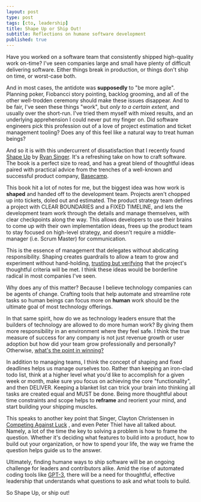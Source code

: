 ```yaml
---
layout: post
type: post
tags: [cto, leadership]
title: Shape Up or Ship Out!
subtitle: Reflections on humane software development   
published: true
---
```


Have you worked on a software team that consistently shipped high-quality work on-time?  I've seen companies large and small have plenty of difficult delivering software.  Either things break in production, or things don't ship on time, or worst-case both.

And in most cases, the antidote was **supposedly** to "be more agile".  Planning poker, Fiobancci story pointing, backlog grooming, and all of the other well-trodden ceremony should make these issues disappear.  And to be fair, I've seen these things "work", but *only to a certain extent*, and usually over the short-run.  I've tried them myself  with mixed results, and an underlying apprehension I could never put my finger on.  Did software engineers pick this profession out of a love of project estimation and ticket management tooling?  Does any of this feel like a natural way to treat human beings?

And so it is with this undercurrent of dissatisfaction that I recently found [Shape Up](https://basecamp.com/shapeup) by [Ryan Singer](https://twitter.com/rjs).  It's a refreshing take on how to craft software.  The book is a perfect size to read, and has a great blend of thoughtful ideas paired with practical advice from the trenches of a well-known and successful product company, [Basecamp](https://basecamp.com/).

This book hit a lot of notes for me, but the biggest idea was how work is **shaped** and handed off to the development team.  Projects aren't chopped up into tickets, doled out and estimated.  The product strategy team defines a project with CLEAR BOUNDARIES and a FIXED TIMELINE, and lets the development team work through the details and manage themselves, with clear checkpoints along the way.  This allows developers to use their brains to come up with their own implementation ideas, frees up the product team to stay focused on high-level strategy, and doesn't require a middle-manager (i.e. Scrum Master) for communication.

This is the essence of management that delegates without abdicating responsibility.  Shaping creates guardrails to allow a team to grow and experiment without hand-holding,  [trusting but verifying](http://jpc2.org/2019/10/03/leadership-aboard-the-santa-fe.html) that the project's thoughtful criteria will be met.  I think these ideas would be borderline radical in most companies I've seen.

Why does any of this matter?  Because I believe technology companies can be agents of change.  Crafting tools that help automate and streamline rote tasks so human beings can focus more on **human** work should be the ultimate goal of most technology offerings.  

In that same spirit, how do we as technology leaders ensure that the builders of technology are allowed to do more human work?  By giving them more responsibility in an environment where they feel safe.  I think the true measure of success for any company is not just revenue growth or user adoption but how did your team grow professionally and personally?  Otherwise, [what's the point in winning?](https://www.kingjamesbibleonline.org/Mark-8-36/)

In addition to managing teams, I think the concept of shaping and fixed deadlines helps us manage ourselves too.  Rather than keeping an iron-clad todo list, think at a higher level what you'd like to accomplish for a given week or month, make sure you focus on achieving the core "functionality", and then DELIVER.  Keeping a blanket list can trick your brain into thinking all tasks are created equal and MUST be done.  Being more thoughtful about time constraints and scope helps to **reframe** and reorient your mind, and start building your shipping muscles.

This speaks to another key point that Singer,  Clayton Christensen in [Competing Against Luck](https://www.goodreads.com/book/show/28820024-competing-against-luck?from_search=true&from_srp=true&qid=2DraU5SWZK&rank=1) , and even Peter Thiel have all talked about.  Namely, a lot of the time the key to solving a problem is how to frame the question.  Whether it's deciding what features to build into a product, how to build out your organization, or how to spend your life, the way we frame the question helps guide us to the answer.

Ultimately, finding humane ways to ship software will be an ongoing challenge for leaders and contributors alike.  Amid the rise of automated coding tools like [GPT-3](https://towardsdatascience.com/gpt-3-demos-use-cases-implications-77f86e540dc1), there will be a need for thoughtful, effective leadership that understands what questions to ask and what tools to build.  

So Shape Up, or ship out!
